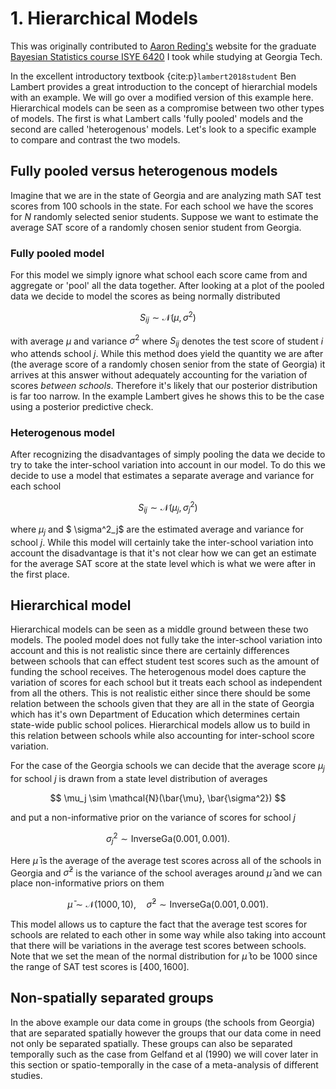 # 1. Hierarchical Models

This was originally contributed to [Aaron Reding's](https://github.com/areding) website for the graduate [Bayesian Statistics course ISYE 6420](https://areding.github.io/6420-pymc/intro.html) I took while studying at Georgia Tech.

In the excellent introductory textbook {cite:p}`lambert2018student` Ben Lambert provides a great introduction to the concept of hierarchial models with an example. We will go over a modified version of this example here.
Hierarchical models can be seen as a compromise between two other types of models. The first is what Lambert calls 'fully pooled' models and the second are called 'heterogenous' models. Let's look to a specific example to compare and contrast the two models. 

## Fully pooled versus heterogenous models

Imagine that we are in the state of Georgia and are analyzing math SAT test scores from 100 schools in the state. For each school we have the scores for $N$ randomly selected senior students. Suppose we want to estimate the average SAT score of a randomly chosen senior student from Georgia. 

### Fully pooled model
For this model we simply ignore what school each score came from and aggregate or 'pool' all the data together.
After looking at a plot of the pooled data we decide to model the scores as being normally distributed 

$$
S_{ij} \sim \mathcal{N}(\mu, \sigma^2)
$$

with average $\mu$ and variance $\sigma^2$ 
where $S_{ij}$ denotes the test score of student $i$ who attends school $j$. While this method does yield the quantity we are after (the average score of a randomly chosen senior from the state of Georgia) it arrives at this answer without adequately accounting for the variation of scores *between schools*. Therefore it's likely that our posterior distribution is far too narrow. In the example Lambert gives he shows this to be the case using a posterior predictive check.

### Heterogenous model
After recognizing the disadvantages of simply pooling the data we decide to try to take the inter-school variation into account in our model. To do this we decide to use a model that estimates a separate average and variance for each school

$$
S_{ij} \sim \mathcal{N}(\mu_j, \sigma^2_j)
$$ 

where $\mu_j$ and $ \sigma^2_j$ are the estimated average and variance for school $j$. While this model will certainly take the inter-school variation into account the disadvantage is that it's not clear how we can get an estimate for the average SAT score at the state level which is what we were after in the first place.

## Hierarchical model
Hierarchical models can be seen as a middle ground between these two models. The pooled model does not fully take the inter-school variation into account and this is not realistic since there are certainly differences between schools that can effect student test scores such as the amount of funding the school receives. The heterogenous model does capture the variation of scores for each school but it treats each school as independent from all the others. This is not realistic either since there should be some relation between the schools given that they are all in the state of Georgia which has it's own Department of Education which determines certain state-wide public school polices. Hierarchical models allow us to build in this relation between schools while also accounting for inter-school score variation. 

For the case of the Georgia schools we can decide that the average score $\mu_j$ for school $j$ is drawn from a state level distribution of averages 

$$
\mu_j \sim \mathcal{N}(\bar{\mu}, \bar{\sigma^2})
$$

and put a non-informative prior on the variance of scores for school $j$

$$
\sigma_j^2 \sim \text{InverseGa}(0.001, 0.001).
$$

Here $\bar{\mu}$ is the average of the average test scores across all of the schools in Georgia and $\bar{\sigma}^2$ is the variance of the school averages around $\bar{\mu}$ and we can place non-informative priors on them

$$ 
\bar{\mu} \sim \mathcal{N}(1000, 10), \quad \bar{\sigma}^2 \sim \text{InverseGa}(0.001, 0.001). 
$$

This model allows us to capture the fact that the average test scores for schools are related to each other in some way while also taking into account that there will be variations in the average test scores between schools. Note that we set the mean of the normal distribution for $\bar{\mu}$ to be 1000 since the range of SAT test scores is $[400,1600]$.  

## Non-spatially separated groups
In the above example our data come in groups (the schools from Georgia) that are separated spatially however the groups that our data come in need not only be separated spatially. These groups can also be separated temporally such as the case from Gelfand et al (1990) we will cover later in this section or spatio-temporally in the case of a meta-analysis of different studies.